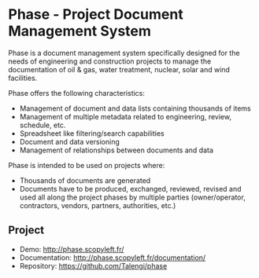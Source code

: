 Phase - Project Document Management System
==========================================

Phase is a document management system specifically designed for the needs of engineering and construction projects to manage the documentation of oil & gas, water treatment, nuclear, solar and wind facilities.

Phase offers the following characteristics:
* Management of document and data lists containing thousands of items
* Management of multiple metadata related to engineering, review, schedule, etc.
* Spreadsheet like filtering/search capabilities 
* Document and data versioning
* Management of relationships between documents and data

Phase is intended to be used on projects where:
* Thousands of documents are generated 
* Documents have to be produced, exchanged, reviewed, revised and used all along the project phases by multiple parties (owner/operator, contractors, vendors, partners, authorities, etc.)


Project
-------

* Demo: http://phase.scopyleft.fr/
* Documentation: http://phase.scopyleft.fr/documentation/
* Repository: https://github.com/Talengi/phase

